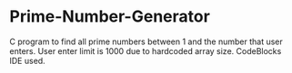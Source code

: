 # Prime-Number-Generator
C program to find all prime numbers between 1 and the number that user enters. User enter limit is 1000 due to hardcoded array size. CodeBlocks IDE used.
